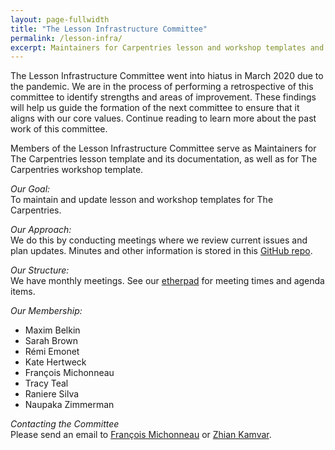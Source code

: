 ```yaml
---
layout: page-fullwidth
title: "The Lesson Infrastructure Committee"
permalink: /lesson-infra/
excerpt: Maintainers for Carpentries lesson and workshop templates and documentation.
---
```


The Lesson Infrastructure Committee went into hiatus in March 2020 due to the pandemic. We are in the process of performing a retrospective of this committee to identify strengths and areas of improvement. These findings will help us guide the formation of the next committee to ensure that it aligns with our core values. Continue reading to learn more about the past work of this committee.

Members of the Lesson Infrastructure Committee serve as Maintainers for The Carpentries lesson template and its documentation, 
as well as for The Carpentries workshop template.

_Our Goal:_    
To maintain and update lesson and workshop templates for The Carpentries.

_Our Approach:_    
We do this by conducting meetings where we review current issues and plan updates. Minutes and other information is stored in 
this [GitHub repo](https://github.com/carpentries/lesson-infrastructure).

_Our Structure:_    
We have monthly meetings. See our [etherpad](https://pad.carpentries.org/infrastructure-subcommittee) for meeting times and agenda items.

_Our Membership:_    

- Maxim Belkin
- Sarah Brown
- Rémi Emonet
- Kate Hertweck
- François Michonneau
- Tracy Teal
- Raniere Silva
- Naupaka Zimmerman

_Contacting the Committee_   
Please send an email to [François Michonneau](mailto:francois@carpentries.org) or [Zhian Kamvar](zkamvar@carpentries.org).
